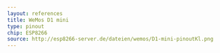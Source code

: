 ```yaml
---
layout: references
title: WeMos D1 mini
type: pinout
chip: ESP8266
source: http://esp8266-server.de/dateien/wemos/D1-mini-pinoutKl.png
---
```

